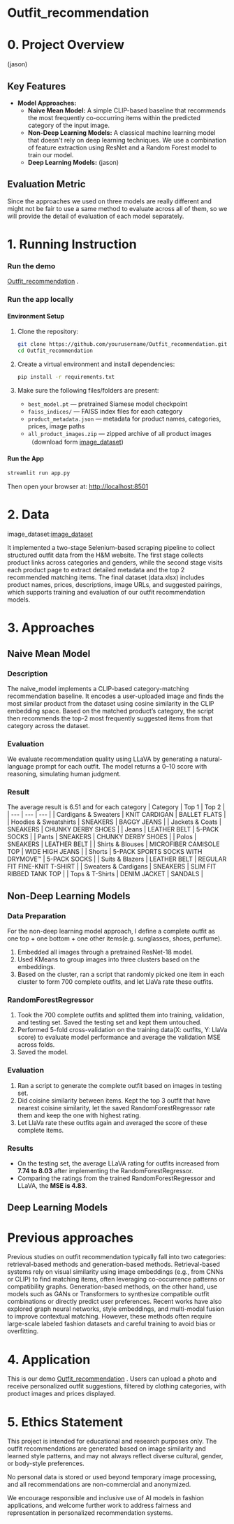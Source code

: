 # Outfit_recommendation

# 0. Project Overview
(jason)
## Key Features
- **Model Approaches:** 
  - **Naive Mean Model:** A simple CLIP-based baseline that recommends the most frequently co-occurring items within the predicted category of the input image.
  - **Non-Deep Learning Models:** A classical machine learning model that doesn't rely on deep learning techniques. We use a combination of feature extraction using ResNet and a Random Forest model to train our model.
  - **Deep Learning Models:** (jason)
## Evaluation Metric
Since the approaches we used on three models are really different and might not be fair to use a same method to evaluate across all of them, so we will provide the detail of evaluation of each model separately.
# 1. Running Instruction
### Run the demo 
[Outfit_recommendation](https://huggingface.co/spaces/yiqing111/Outfit_recommendation) . 
### Run the app locally
#### **Environment Setup**

1. Clone the repository:
   ```bash
   git clone https://github.com/yourusername/Outfit_recommendation.git](https://github.com/ludaladila/Outfit_recommendation.git
   cd Outfit_recommendation
   ```

2. Create a virtual environment and install dependencies:
   ```bash
   pip install -r requirements.txt
   ```

3. Make sure the following files/folders are present:
   - `best_model.pt` — pretrained Siamese model checkpoint  
   - `faiss_indices/` — FAISS index files for each category  
   - `product_metadata.json` — metadata for product names, categories, prices, image paths  
   - `all_product_images.zip` — zipped archive of all product images（download form [image_dataset](https://drive.google.com/drive/folders/1hAGdJju8bOw-_z2MK0L9RHW1VW9qDCNZ))

#### **Run the App**

```bash
streamlit run app.py
```

Then open your browser at: [http://localhost:8501](http://localhost:8501)


# 2. Data
image_dataset:[image_dataset](https://drive.google.com/drive/folders/1hAGdJju8bOw-_z2MK0L9RHW1VW9qDCNZ)

It implemented a two-stage Selenium-based scraping pipeline to collect structured outfit data from the H&M website. The first stage collects product links across categories and genders, while the second stage visits each product page to extract detailed metadata and the top 2 recommended matching items. The final dataset (data.xlsx) includes product names, prices, descriptions, image URLs, and suggested pairings, which supports training and evaluation of our outfit recommendation models.

# 3. Approaches
## Naive Mean Model
### Description

The naive_model implements a CLIP-based category-matching recommendation baseline. It encodes a user-uploaded image and finds the most similar product from the dataset using cosine similarity in the CLIP embedding space. Based on the matched product’s category, the script then recommends the top-2 most frequently suggested items from that category across the dataset.
### Evaluation
We evaluate recommendation quality using LLaVA by generating a natural-language prompt for each outfit. The model returns a 0–10 score with reasoning, simulating human judgment.

### Result
The average result is 6.51 and for each category
| Category | Top 1 | Top 2 |
| --- | --- | --- |
| Cardigans & Sweaters | KNIT CARDIGAN | BALLET FLATS |
| Hoodies & Sweatshirts | SNEAKERS | BAGGY JEANS |
| Jackets & Coats | SNEAKERS | CHUNKY DERBY SHOES |
| Jeans | LEATHER BELT | 5-PACK SOCKS |
| Pants | SNEAKERS | CHUNKY DERBY SHOES |
| Polos | SNEAKERS | LEATHER BELT |
| Shirts & Blouses | MICROFIBER CAMISOLE TOP | WIDE HIGH JEANS |
| Shorts | 5-PACK SPORTS SOCKS WITH DRYMOVE™ | 5-PACK SOCKS |
| Suits & Blazers | LEATHER BELT | REGULAR FIT FINE-KNIT T-SHIRT |
| Sweaters & Cardigans | SNEAKERS | SLIM FIT RIBBED TANK TOP |
| Tops & T-Shirts | DENIM JACKET | SANDALS |


## Non-Deep Learning Models
### Data Preparation
For the non-deep learning model approach, I define a complete outfit as one top + one bottom + one other items(e.g. sunglasses, shoes, perfume). 
1. Embedded all images through a pretrained ResNet-18 model.
2. Used KMeans to group images into three clusters based on the embeddings.
3. Based on the cluster, ran a script that randomly picked one item in each cluster to form 700 complete outfits, and let LlaVa rate these outfits.
### RandomForestRegressor
1. Took the 700 complete outfits and splitted them into training, validation, and testing set. Saved the testing set and kept them untouched. 
2. Performed 5-fold cross-validation on the training data(X: outfits, Y: LlaVa score) to evaluate model performance and average the validation MSE across folds.
3. Saved the model.
### Evaluation
1. Ran a script to generate the complete outfit based on images in testing set.
2. Did coisine similarity between items. Kept the top 3 outfit that have nearest coisine similarity, let the saved RandomForestRegressor rate them and keep the one with highest rating.
3. Let LlaVa rate these outfits again and averaged the score of these complete items.
### Results
- On the testing set, the average LLaVA rating for outfits increased from **7.74 to 8.03** after implementing the RandomForestRegressor.
- Comparing the ratings from the trained RandomForestRegressor and LLaVA, the **MSE is 4.83**.
## Deep Learning Models
# Previous approaches 
Previous studies on outfit recommendation typically fall into two categories: retrieval-based methods and generation-based methods. Retrieval-based systems rely on visual similarity using image embeddings (e.g., from CNNs or CLIP) to find matching items, often leveraging co-occurrence patterns or compatibility graphs. Generation-based methods, on the other hand, use models such as GANs or Transformers to synthesize compatible outfit combinations or directly predict user preferences. Recent works have also explored graph neural networks, style embeddings, and multi-modal fusion to improve contextual matching. However, these methods often require large-scale labeled fashion datasets and careful training to avoid bias or overfitting.
# 4. Application
 This is our demo [Outfit_recommendation](https://huggingface.co/spaces/yiqing111/Outfit_recommendation) . 
 Users can upload a photo and receive personalized outfit suggestions, filtered by clothing categories, with product images and prices displayed.
# 5. Ethics Statement
This project is intended for educational and research purposes only. The outfit recommendations are generated based on image similarity and learned style patterns, and may not always reflect diverse cultural, gender, or body-style preferences.

No personal data is stored or used beyond temporary image processing, and all recommendations are non-commercial and anonymized.

We encourage responsible and inclusive use of AI models in fashion applications, and welcome further work to address fairness and representation in personalized recommendation systems.
